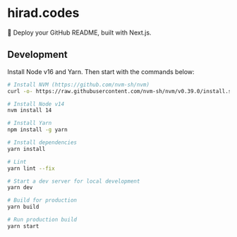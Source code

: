 # hirad.codes
🚀 Deploy your GitHub README, built with Next.js.

## Development
Install Node v16 and Yarn. Then start with the commands below:

```bash
# Install NVM (https://github.com/nvm-sh/nvm)
curl -o- https://raw.githubusercontent.com/nvm-sh/nvm/v0.39.0/install.sh | bash

# Install Node v14
nvm install 14

# Install Yarn
npm install -g yarn

# Install dependencies
yarn install

# Lint
yarn lint --fix

# Start a dev server for local development
yarn dev

# Build for production
yarn build

# Run production build
yarn start
```
